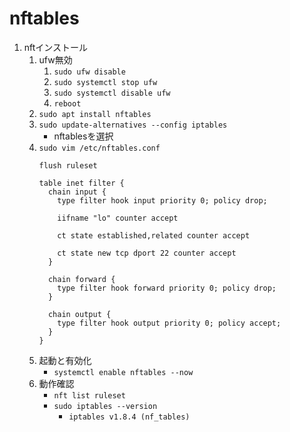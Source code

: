 nftables
===

1. nftインストール
	1. ufw無効
	    1. `sudo ufw disable`
	    2. `sudo systemctl stop ufw`
	    3. `sudo systemctl disable ufw`
	    4. `reboot`
	3. `sudo apt install nftables`
	4. `sudo update-alternatives --config iptables`
	    * nftablesを選択
	5. `sudo vim /etc/nftables.conf`
		```
		flush ruleset

		table inet filter {
		  chain input {
			type filter hook input priority 0; policy drop;

			iifname "lo" counter accept

			ct state established,related counter accept

			ct state new tcp dport 22 counter accept
		  }

		  chain forward {
			type filter hook forward priority 0; policy drop;
		  }

		  chain output {
			type filter hook output priority 0; policy accept;
		  }
		}
		```
	3. 起動と有効化
		* `systemctl enable nftables --now`
	4. 動作確認
		* `nft list ruleset`
		* `sudo iptables --version`
			* `iptables v1.8.4 (nf_tables)`
